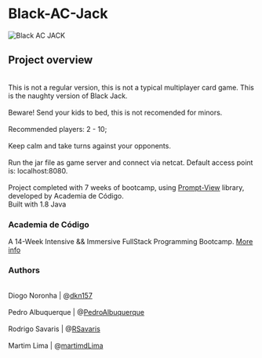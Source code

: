 # Black-AC-Jack

![Black _AC_ JACK](https://user-images.githubusercontent.com/51723948/60800759-9da73900-a16d-11e9-8f52-ad62b30a4cf0.jpg)

## Project overview
<br />This is not a regular version, this is not a typical multiplayer card game. This is the naughty version of Black Jack.
<br />
<br />Beware! Send your kids to bed, this is not recomended for minors.
<br />
<br /> Recommended players: 2 - 10;
<br />
<br /> Keep calm and take turns against your opponents.
<br /> 
<br />Run the jar file as game server and connect via netcat. Default access point is: localhost:8080.
<br />
<br />Project completed with 7 weeks of bootcamp, using [Prompt-View](https://github.com/academia-de-codigo/prompt-view) library, developed by Academia de Código. 
<br />Built with 1.8 Java

### Academia de Código
A 14-Week Intensive && Immersive FullStack Programming Bootcamp. [More info](https://www.academiadecodigo.org/)

### Authors
<br />Diogo Noronha | @[dkn157](https://github.com/dkn157)  
<br />Pedro Albuquerque | @[PedroAlbuquerque](https://gitlab.com/PedroAlbuquerque)   
<br />Rodrigo Savaris | @[RSavaris](https://gitlab.com/RSavaris)   
<br />Martim Lima | @[martimdLima](https://github.com/martimdLima)  
